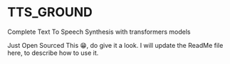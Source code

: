 # TTS_GROUND
Complete Text To Speech Synthesis with transformers models

Just Open Sourced This 😁, do give it a look. I will update the ReadMe file here, to describe how to use it.
